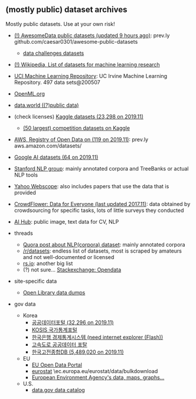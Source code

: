 ## (mostly public) dataset archives
Mostly public datasets. Use at your own risk!

* [(!) AwesomeData public datasets (updated 9 hours ago)](github.com/awesomedata/awesome-public-datasets): prev.ly github.com/caesar0301/awesome-public-datasets
  * [data challenges datasets](github.com/awesomedata/awesome-public-datasets#datachallenges)
* [(!) Wikipedia, List of datasets for machine learning research](en.wikipedia.org/wiki/List_of_datasets_for_machine-learning_research)
* [UCI Machine Learning Repository](archive.ics.uci.edu/ml/index.php): UC Irvine Machine Learning Repository. 497 data sets@200507
* [OpenML.org](www.openml.org/search?type=data)
* [data.world ((?)public data)](data.world/datasets/open-data)
* (check licenses) [Kaggle datasets (23,298 on 2019.11)](www.kaggle.com/datasets)
  * [(50 largest) competition datasets on Kaggle](https://www.kaggle.com/code/benhamner/competitions-with-largest-datasets)
* [AWS, Registry of Open Data on (119 on 2019.11)](registry.opendata.aws/): prev.ly aws.amazon.com/datasets/
* [Google AI datasets (64 on 2019.11)](ai.google/tools/datasets/)
* [Stanford NLP group](www-nlp.stanford.edu/links/statnlp.html): mainly annotated corpora and TreeBanks or actual NLP tools
* [Yahoo Webscope](webscope.sandbox.yahoo.com/): also includes papers that use the data that is provided
* [CrowdFlower: Data for Everyone (last updated 2017.11)](www.crowdflower.com/data-for-everyone/): data obtained by crowdsourcing for specific tasks, lots of little surveys they conducted
* [AI Hub](www.aihub.or.kr/ai_data): public image, text data for CV, NLP

* threads
  - [Quora post about NLP(corpora) dataset](www.quora.com/Datasets-What-are-the-major-text-corpora-used-by-computational-linguists-and-natural-language-processing-researchers-and-what-are-the-characteristics-biases-of-each-corpus): mainly annotated corpora
  - [/r/datasets](www.reddit.com/r/datasets): endless list of datasets, most is scraped by amateurs and not well-documented or licensed
  - [rs.io](rs.io/100-interesting-data-sets-for-statistics/): another big list
  - (?) not sure... [Stackexchange: Opendata](opendata.stackexchange.com/)

* site-specific data
  - [Open Library data dumps](openlibrary.org/developers/dumps)

* gov data
  - Korea
    * [공공데이터포털 (32,296 on 2019.11)](www.data.go.kr/)
    * [KOSIS 국가통계포털](kosis.kr/index/index.do)
    * [한국은행 경제통계시스템 (need internet explorer (Flash))](ecos.bok.or.kr/flex/EasySearch.jsp)
    * [고속도로 공공데이터 포탈](data.ex.co.kr/)
    * [한국고전종합DB (5,489,020 on 2019.11)](db.itkc.or.kr/)
  - EU
    * [EU Open Data Portal](data.europa.eu/euodp/en/data)
    * [eurostat](ec.europa.eu/eurostat/data/) \ec.europa.eu/eurostat/data/bulkdownload
    * [European Environment Agency's data, maps, graphs...](www.eea.europa.eu/data-and-maps)
  - U.S.
    * [data.gov data catalog](catalog.data.gov/dataset)
